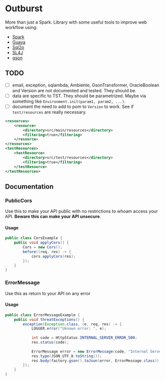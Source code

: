 # Outburst

More than just a Spark. Library with some useful tools to improve web workflow using: 

 * [Spark](http://sparkjava.com/)
 * [Guava](https://github.com/google/guava)
 * [Sql2o](http://www.sql2o.org/)
 * [SL4J](https://www.slf4j.org/)
 * [gson](https://github.com/google/gson)

## TODO

-[ ] email, exception, sqlambda, Ambiente, GsonTransformer, OracleBoolean and Version are not documented and tested.
They should be.
-[ ] data are specific to TST. They should be parametrized. Maybe via something like `Environment.init(param1, param2, ...)`.
-[ ] document the need to add to pom to `Version` to work. See if `test/resources` are really necessary. 
```xml
<resources>
    <resource>
        <directory>src/main/resources</directory>
        <filtering>true</filtering>
    </resource>
</resources>
<testResources>
    <testResource>
        <directory>src/test/resources</directory>
        <filtering>true</filtering>
    </testResource>
</testResources>
```

## Documentation

### PublicCors

Use this to make your API public with no restrictions to whoam access your API. 
**Beware this can make your API unsecure**.
 
#### Usage

```java
public class CorsExample {
    public void applyCors() {
        Cors = new Cors();
        before((req, res) -> {
            cors.applyCors(res);
        });
    }  
}
```

### ErrorMessage

Use this as return to your API on any error

#### Usage

```java
public class ErrorMessageExample {
    public void threatExceptions() {
        exception(Exception.class, (e, req, res) -> {
            LOGGER.error("Uknown error: ", e);
        
            int code = HttpStatus.INTERNAL_SERVER_ERROR_500;
            res.status(code);
        
            ErrorMessage error = new ErrorMessage(code, "Internal Server Error");
            res.type(JSON_UTF_8.toString());
            res.body(factory.gson().toJson(error, ErrorMessage.class));
        });    
    }
}
```